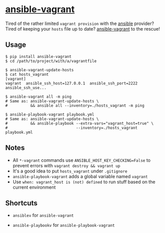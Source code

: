 # [ansible-vagrant][]

Tired of the rather limited `vagrant provision` with the [ansible][] provider?
Tired of keeping your `hosts` file up to date? [ansible-vagrant][] to the rescue!

## Usage

    $ pip install ansible-vagrant
    $ cd /path/to/project/with/a/vagrantfile

    $ ansible-vagrant-update-hosts
    $ cat hosts_vagrant
    [vagrant]
    vagrant  ansible_ssh_host=127.0.0.1  ansible_ssh_port=2222  ansible_ssh_use...

    $ ansible-vagrant all -m ping
    # Same as: ansible-vagrant-update-hosts \
    #          && ansible all --inventory=./hosts_vagrant -m ping

    $ ansible-playbook-vagrant playbook.yml
    # Same as: ansible-vagrant-update-hosts \
    #          && ansible-playbook --extra-vars="vagrant_host=true" \
    #                              --inventory=./hosts_vagrant playbook.yml

## Notes

- All `*-vagrant` commands use `ANSIBLE_HOST_KEY_CHECKING=False` to prevent
  errors with `vagrant destroy && vagrant up`
- It's a good idea to put `hosts_vagrant` under `.gitignore`
- `ansible-playbook-vagrant` adds a global variable named `vagrant`
- Use `when: vagrant_host is (not) defined` to run stuff based on the current
  environment

## Shortcuts

* `ansiblev` for `ansible-vagrant`
* `ansible-playbookv` for `ansible-playbook-vagrant`

  [ansible]: https://github.com/ansible/ansible
  [ansible-vagrant]: https://github.com/michaelcontento/ansible-vagrant
